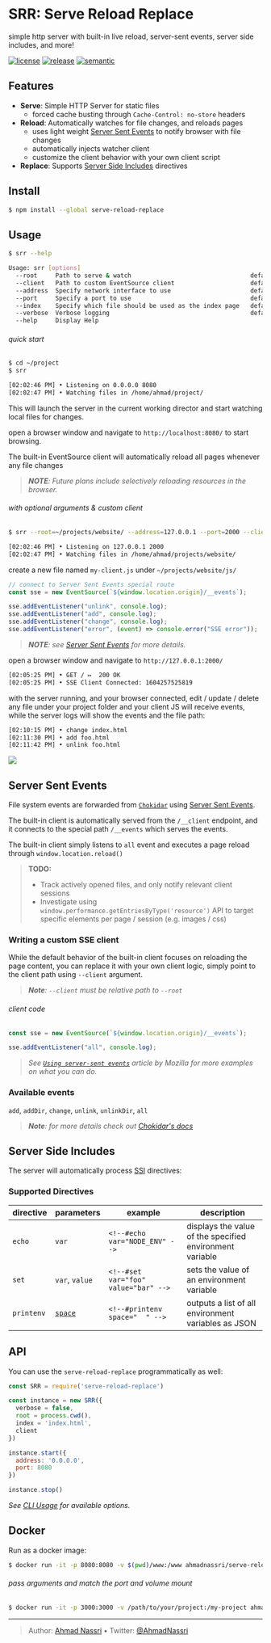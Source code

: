 # SRR: Serve Reload Replace

simple http server with built-in live reload, server-sent events, server side includes, and more!

[![license][license-img]][license-url]
[![release][release-img]][release-url]
[![semantic][semantic-img]][semantic-url]

## Features

- **Serve**: Simple HTTP Server for static files
  - forced cache busting through `Cache-Control: no-store` headers
- **Reload**: Automatically watches for file changes, and reloads pages
  - uses light weight [Server Sent Events][] to notify browser with file changes
  - automatically injects watcher client
  - customize the client behavior with your own client script
- **Replace**: Supports [Server Side Includes][] directives

## Install

``` bash
$ npm install --global serve-reload-replace
```

## Usage

``` bash
$ srr --help

Usage: srr [options]
  --root     Path to serve & watch                                 default: $PWD
  --client   Path to custom EventSource client                     default: built-in
  --address  Specify network interface to use                      default: 0.0.0.0
  --port     Specify a port to use                                 default: 8080
  --index    Specify which file should be used as the index page   default: index.html
  --verbose  Verbose logging                                       default: false
  --help     Display Help
```

###### quick start

``` bash
$ cd ~/project
$ srr

[02:02:46 PM] • Listening on 0.0.0.0 8080
[02:02:47 PM] • Watching files in /home/ahmad/project/
```

This will launch the server in the current working director and start watching local files for changes.

open a browser window and navigate to `http://localhost:8080/` to start browsing.

The built-in EventSource client will automatically reload all pages whenever any file changes

> ***NOTE**: Future plans include selectively reloading resources in the browser.*

###### with optional arguments & custom client

``` bash
$ srr --root=~/projects/website/ --address=127.0.0.1 --port=2000 --client=js/my-client.js

[02:02:46 PM] • Listening on 127.0.0.1 2000
[02:02:47 PM] • Watching files in /home/ahmad/projects/website/
```

create a new file named `my-client.js` under `~/projects/website/js/`

``` js
// connect to Server Sent Events special route
const sse = new EventSource(`${window.location.origin}/__events`);

sse.addEventListener("unlink", console.log);
sse.addEventListener("add", console.log);
sse.addEventListener("change", console.log);
sse.addEventListener("error", (event) => console.error("SSE error"));
```

> ***NOTE**: see [Server Sent Events][1] for more details.*

open a browser window and navigate to `http://127.0.0.1:2000/`

``` bash
[02:05:25 PM] • GET / ↦  200 OK
[02:05:25 PM] • SSE Client Connected: 1604257525819
```

with the server running, and your browser connected, edit / update / delete any file under your project folder and your client JS will receive events, while the server logs will show the events and the file path:

``` bash
[02:10:15 PM] • change index.html
[02:11:30 PM] • add foo.html
[02:11:42 PM] • unlink foo.html
```

![][2]

## Server Sent Events

File system events are forwarded from [`Chokidar`][] using [Server Sent Events][].

The built-in client is automatically served from the `/__client` endpoint, and it connects to the special path `/__events` which serves the events.

The built-in client simply listens to `all` event and executes a page reload through `window.location.reload()`

> **TODO:**
>
> - Track actively opened files, and only notify relevant client sessions
> - Investigate using `window.performance.getEntriesByType('resource')` API to target specific elements per page / session (e.g. images / css)

### Writing a custom SSE client

While the default behavior of the built-in client focuses on reloading the page content, you can replace it with your own client logic, simply point to the client path using `--client` argument.

> ***Note**: `--client` must be relative path to `--root`*

###### client code

``` js
const sse = new EventSource(`${window.location.origin}/__events`);

sse.addEventListener("all", console.log);
```

> *See [`Using server-sent events`][] article by Mozilla for more examples on what you can do.*

### Available events

`add`, `addDir`, `change`, `unlink`, `unlinkDir`, `all`

> ***Note**: for more details check out [Chokidar's docs][]*

## Server Side Includes

The server will automatically process [SSI][Server Side Includes] directives:

### Supported Directives

| directive  | parameters     | example                              | description                                              |
|------------|----------------|--------------------------------------|----------------------------------------------------------|
| `echo`     | `var`          | `<!--#echo var="NODE_ENV" -->`       | displays the value of the specified environment variable |
| `set`      | `var`, `value` | `<!--#set var="foo" value="bar" -->` | sets the value of an environment variable                |
| `printenv` | [`space`][]    | `<!--#printenv space="  " -->`       | outputs a list of all environment variables as JSON      |

## API

You can use the `serve-reload-replace` programmatically as well:

``` js
const SRR = require('serve-reload-replace')

const instance = new SRR({
  verbose = false,
  root = process.cwd(),
  index = 'index.html',
  client
})

instance.start({
  address: '0.0.0.0',
  port: 8080
})

instance.stop()
```

*See [CLI Usage][] for available options.*

## Docker

Run as a docker image:

``` bash
$ docker run -it -p 8080:8080 -v $(pwd)/www:/www ahmadnassri/serve-reload-replace
```

###### pass arguments and match the port and volume mount

``` bash
$ docker run -it -p 3000:3000 -v /path/to/your/project:/my-project ahmadnassri/serve-reload-replace --port=3000 --root=/my-project
```

  [Server Sent Events]: https://developer.mozilla.org/en-US/docs/Web/API/Server-sent_events
  [Server Side Includes]: https://en.wikipedia.org/wiki/Server_Side_Includes
  [1]: #server-sent-events
  [2]: docs/browser-console.png
  [`Chokidar`]: https://github.com/paulmillr/chokidar
  [`Using server-sent events`]: https://developer.mozilla.org/en-US/docs/Web/API/Server-sent_events/Using_server-sent_events
  [Chokidar's docs]: https://github.com/paulmillr/chokidar#methods--events
  [`space`]: https://developer.mozilla.org/en-US/docs/Web/JavaScript/Reference/Global_Objects/JSON/stringify
  [CLI Usage]: #usage

----
> Author: [Ahmad Nassri](https://www.ahmadnassri.com/) &bull;
> Twitter: [@AhmadNassri](https://twitter.com/AhmadNassri)

[license-url]: LICENSE
[license-img]: https://badgen.net/github/license/ahmadnassri/node-serve-reload-replace

[release-url]: https://github.com/ahmadnassri/node-serve-reload-replace/releases
[release-img]: https://badgen.net/github/release/ahmadnassri/node-serve-reload-replace

[semantic-url]: https://github.com/ahmadnassri/node-serve-reload-replace/actions?query=workflow%3Arelease
[semantic-img]: https://badgen.net/badge/📦/semantically%20released/blue
